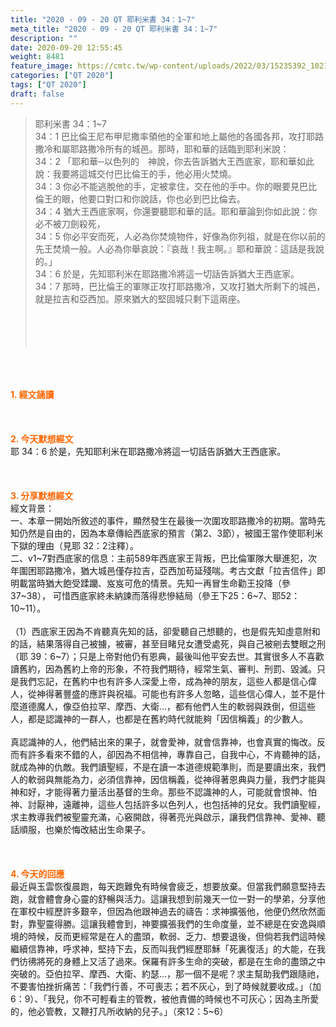 ```yaml
---
title: "2020 - 09 - 20 QT 耶利米書 34：1~7"
meta_title: "2020 - 09 - 20 QT 耶利米書 34：1~7"
description: ""
date: 2020-09-20 12:55:45
weight: 8481
feature_image: https://cmtc.tw/wp-content/uploads/2022/03/15235392_10211799862337740_180693556567566654_o-1.webp
categories: ["QT 2020"]
tags: ["QT 2020"]
draft: false
---
```


<blockquote>耶利米書 34：1~7<br />
34：1 巴比倫王尼布甲尼撒率領他的全軍和地上屬他的各國各邦，攻打耶路撒冷和屬耶路撒冷所有的城邑。那時，耶和華的話臨到耶利米說：<br />
34：2 「耶和華─以色列的　神說，你去告訴猶大王西底家，耶和華如此說：我要將這城交付巴比倫王的手，他必用火焚燒。<br />
34：3 你必不能逃脫他的手，定被拿住，交在他的手中。你的眼要見巴比倫王的眼，他要口對口和你說話，你也必到巴比倫去。<br />
34：4 猶大王西底家啊，你還要聽耶和華的話。耶和華論到你如此說：你必不被刀劍殺死，<br />
34：5 你必平安而死，人必為你焚燒物件，好像為你列祖，就是在你以前的先王焚燒一般。人必為你舉哀說：『哀哉！我主啊。』耶和華說：這話是我說的。」<br />
34：6 於是，先知耶利米在耶路撒冷將這一切話告訴猶大王西底家。<br />
34：7 那時，巴比倫王的軍隊正攻打耶路撒冷，又攻打猶大所剩下的城邑，就是拉吉和亞西加。原來猶大的堅固城只剩下這兩座。<br />
<br />
&nbsp;<br />
<br />
&nbsp;</blockquote><br />
&nbsp;<br />
<br />
<span style="color: #ff6600;"><strong>1. </strong><strong>經文誦讀</strong></span><br />
<br />
<span style="color: #ff6600;"><strong> </strong></span><br />
<br />
<span style="color: #ff6600;"><strong>2. 今天默想</strong><strong>經文<br />
</strong></span>耶 34：6 於是，先知耶利米在耶路撒冷將這一切話告訴猶大王西底家。<br />
<br />
&nbsp;<br />
<br />
<span style="color: #ff6600;"><strong>3. 分享默想經文<br />
</strong></span>經文背景：<br />
一、本章一開始所敘述的事件，顯然發生在最後一次圍攻耶路撒冷的初期。當時先知仍然是自由的，因為本章傳給西底家的預言（第2、3節），被國王當作使耶利米下獄的理由（見耶 32：2注釋）。<br />
二、v1~7對西底家的信息：主前589年西底家王背叛，巴比倫軍隊大舉進犯，次年圍困耶路撒冷，猶大城邑僅存拉吉，亞西加苟延殘喘。考古文獻「拉吉信件」即明載當時猶大飽受蹂躪、岌岌可危的情景。先知一再冒生命勸王投降（參37~38）， 可惜西底家終未納諫而落得悲慘結局（參王下25：6~7、耶52：10~11）。<br />
<br />
（1）西底家王因為不肯聽真先知的話，卻愛聽自己想聽的，也是假先知虛意附和的話，結果落得自己被擄，被審，甚至目睹兒女遭受處死，與自己被剜去雙眼之刑（耶 39：6~7）；只是上帝對他仍有恩典，最後叫他平安去世。其實很多人不喜歡讀舊約，因為舊約上帝的形象，不符我們期待，經常生氣、審判、刑罰、毀滅。只是我們忘記，在舊約中也有許多人深愛上帝，成為神的朋友，這些人都是信心偉人，從神得著豐盛的應許與祝福。可能也有許多人忽略，這些信心偉人，並不是什麼道德魔人，像亞伯拉罕、摩西、大衛…，都有他們人生的軟弱與跌倒，但這些人，都是認識神的一群人，也都是在舊約時代就能夠「因信稱義」的少數人。<br />
<br />
真認識神的人，他們結出來的果子，就會愛神，就會信靠神，也會真實的悔改。反而有許多看來不錯的人，卻因為不相信神，專靠自己，自我中心，不肯聽神的話，就成為神的仇敵。我們讀聖經，不是在讀一本道德規範準則，而是要讀出來，我們人的軟弱與無能為力，必須信靠神，因信稱義，從神得著恩典與力量，我們才能與神和好，才能得著力量活出基督的生命。那些不認識神的人，可能就會恨神、怕神、討厭神，遠離神，這些人包括許多以色列人，也包括神的兒女。我們讀聖經，求主教導我們被聖靈充滿，心竅開啟，得著亮光與啟示，讓我們信靠神、愛神、聽話順服，也樂於悔改結出生命果子。<br />
<br />
&nbsp;<br />
<br />
<span style="color: #ff6600;"><strong>4. 今天的回應<br />
</strong></span>最近與玉雲恢復晨跑，每天跑難免有時候會疲乏，想要放棄。但當我們願意堅持去跑，就會體會身心靈的舒暢與活力。這讓我想到前幾天一位一對一的學弟，分享他在軍校中經歷許多艱辛，但因為他跟神過去的禱告：求神擴張他，他便仍然欣然面對，靠聖靈得勝。這讓我體會到，神要擴張我們的生命度量，並不總是在安逸與順境的時候，反而更經常是在人的盡頭，軟弱、乏力、想要退後，但倘若我們這時候繼續信靠神，呼求神，堅持下去，反而叫我們經歷耶穌「死裏復活」的大能，在我們彷彿將死的身體上又活了過來。保羅有許多生命的突破，都是在生命的盡頭之中突破的。亞伯拉罕、摩西、大衛、約瑟…，那一個不是呢？求主幫助我們跟隨祂，不要害怕挫折痛苦：「我們行善，不可喪志；若不灰心，到了時候就要收成。」（加6：9）、「我兒，你不可輕看主的管教，被他責備的時候也不可灰心；因為主所愛的，他必管教，又鞭打凡所收納的兒子。」（來12：5~6）<br />
<br />
&nbsp;
        